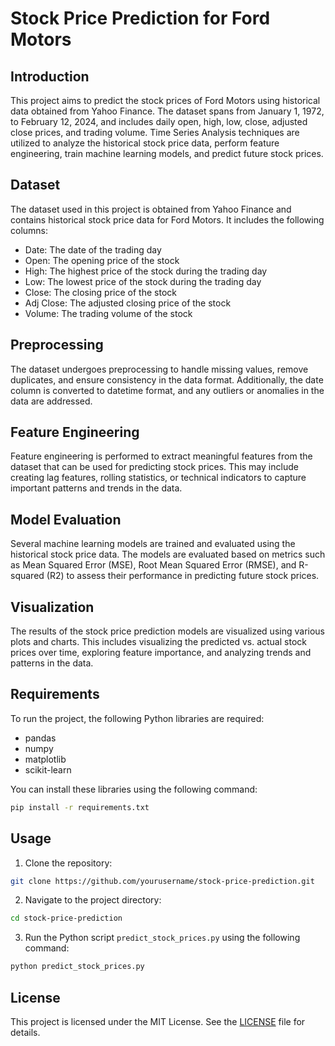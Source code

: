 # Stock Price Prediction for Ford Motors

## Introduction

This project aims to predict the stock prices of Ford Motors using historical data obtained from Yahoo Finance. The dataset spans from January 1, 1972, to February 12, 2024, and includes daily open, high, low, close, adjusted close prices, and trading volume. Time Series Analysis techniques are utilized to analyze the historical stock price data, perform feature engineering, train machine learning models, and predict future stock prices.

## Dataset

The dataset used in this project is obtained from Yahoo Finance and contains historical stock price data for Ford Motors. It includes the following columns:
- Date: The date of the trading day
- Open: The opening price of the stock
- High: The highest price of the stock during the trading day
- Low: The lowest price of the stock during the trading day
- Close: The closing price of the stock
- Adj Close: The adjusted closing price of the stock
- Volume: The trading volume of the stock

## Preprocessing

The dataset undergoes preprocessing to handle missing values, remove duplicates, and ensure consistency in the data format. Additionally, the date column is converted to datetime format, and any outliers or anomalies in the data are addressed.

## Feature Engineering

Feature engineering is performed to extract meaningful features from the dataset that can be used for predicting stock prices. This may include creating lag features, rolling statistics, or technical indicators to capture important patterns and trends in the data.

## Model Evaluation

Several machine learning models are trained and evaluated using the historical stock price data. The models are evaluated based on metrics such as Mean Squared Error (MSE), Root Mean Squared Error (RMSE), and R-squared (R2) to assess their performance in predicting future stock prices.

## Visualization

The results of the stock price prediction models are visualized using various plots and charts. This includes visualizing the predicted vs. actual stock prices over time, exploring feature importance, and analyzing trends and patterns in the data.


## Requirements

To run the project, the following Python libraries are required:
- pandas
- numpy
- matplotlib
- scikit-learn

You can install these libraries using the following command:

```bash
pip install -r requirements.txt
```
## Usage
1. Clone the repository:
```bash
git clone https://github.com/yourusername/stock-price-prediction.git
```
2. Navigate to the project directory:
```bash
cd stock-price-prediction
```
3. Run the Python script `predict_stock_prices.py` using the following command:
```bash
python predict_stock_prices.py
```
## License
This project is licensed under the MIT License. See the [LICENSE]() file for details.















